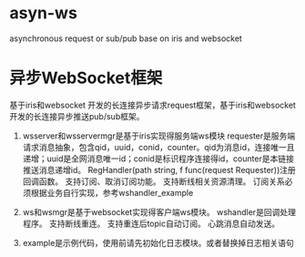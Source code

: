 # asyn-ws
 asynchronous request or sub/pub base on iris and websocket
 
# 异步WebSocket框架
 基于iris和websocket 开发的长连接异步请求request框架，基于iris和websocket 开发的长连接异步推送pub/sub框架。
 
 1. wsserver和wsservermgr是基于iris实现得服务端ws模块
    requester是服务端请求消息抽象，包含qid，uuid，conid，counter。qid为消息id，连接唯一且递增；uuid是全网消息唯一id；conid是标识程序连接得id，counter是本链接推送消息递增id。
    RegHandler(path string, f func(request Requester))注册回调函数。
    支持订阅、取消订阅功能。
    支持断线相关资源清理。
    订阅关系必须根据业务自行实现，参考wshandler_example
    
 2. ws和wsmgr是基于websocket实现得客户端ws模块。
    wshandler是回调处理程序。
    支持断线重连。
    支持重连后topic自动订阅。
    心跳消息自动发送。
    
 3. example是示例代码，使用前请先初始化日志模块。或者替换掉日志相关语句